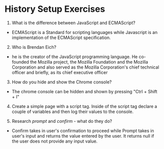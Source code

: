 #  History Setup Exercises

1. What is the difference between JavaScript and ECMAScript?
  -  ECMAScript is a Standard for scripting languages while Javascript is an implementation of the ECMAScript specification.

2. Who is Brendan Eich?
  -  he is the creator of the JavaScript programming language. He co-founded the Mozilla project, the Mozilla Foundation and the Mozilla Corporation and also served as the Mozilla Corporation's chief technical officer and briefly, as its chief executive officer

3. How do you hide and show the Chrome console?
  -  The chrome console can be hidden and shown by pressing "Ctrl + Shift + I"

4. Create a simple page with a script tag. Inside of the script tag declare a couple of variables and then log their values to the console.
  

5. Research *prompt* and *confirm* - what do they do?
  -  Confirm takes in user's confirmation to proceed while Prompt takes in user's input and returns the value entered by the user. It returns null if the user does not provide any input value.

